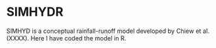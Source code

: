 # SIMHYDR

SIMHYD is a conceptual rainfall-runoff model developed by Chiew et al. (XXXX). Here I have coded the model in R. 
